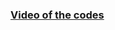 
<html>
<body>

<h3>



 <a href="https://youtu.be/E6gMjrYVdWY">
Video of the codes</a>


<h3>
	</body>
	</html>
